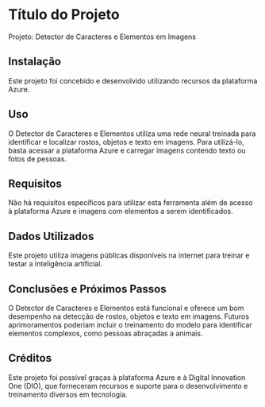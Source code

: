 # Título do Projeto

Projeto: Detector de Caracteres e Elementos em Imagens

## Instalação

Este projeto foi concebido e desenvolvido utilizando recursos da plataforma Azure.

## Uso

O Detector de Caracteres e Elementos utiliza uma rede neural treinada para identificar e localizar rostos, objetos e texto em imagens. Para utilizá-lo, basta acessar a plataforma Azure e carregar imagens contendo texto ou fotos de pessoas.

## Requisitos

Não há requisitos específicos para utilizar esta ferramenta além de acesso à plataforma Azure e imagens com elementos a serem identificados.

## Dados Utilizados

Este projeto utiliza imagens públicas disponíveis na internet para treinar e testar a inteligência artificial.

## Conclusões e Próximos Passos

O Detector de Caracteres e Elementos está funcional e oferece um bom desempenho na detecção de rostos, objetos e texto em imagens. Futuros aprimoramentos poderiam incluir o treinamento do modelo para identificar elementos complexos, como pessoas abraçadas a animais.

## Créditos

Este projeto foi possível graças à plataforma Azure e à Digital Innovation One (DIO), que forneceram recursos e suporte para o desenvolvimento e treinamento diversos em tecnologia.

